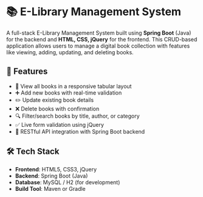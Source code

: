 # 📚 E-Library Management System

A full-stack E-Library Management System built using **Spring Boot** (Java) for the backend and **HTML, CSS, jQuery** for the frontend. This CRUD-based application allows users to manage a digital book collection with features like viewing, adding, updating, and deleting books.

## 🚀 Features

- 📖 View all books in a responsive tabular layout
- ➕ Add new books with real-time validation
- ✏️ Update existing book details
- ❌ Delete books with confirmation
- 🔍 Filter/search books by title, author, or category
- ✅ Live form validation using jQuery
- 🔗 RESTful API integration with Spring Boot backend

## 🛠 Tech Stack

- **Frontend**: HTML5, CSS3, jQuery
- **Backend**: Spring Boot (Java)
- **Database**: MySQL / H2 (for development)
- **Build Tool**: Maven or Gradle
